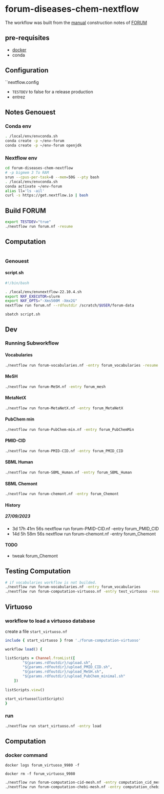 # forum-diseases-chem-nextflow

The workflow was built from the [manual](https://gist.github.com/ofilangi/9c026c7f1b9ff3b38de3ee6153f15326) construction notes of [FORUM](https://github.com/eMetaboHUB/Forum-DiseasesChem/)

## pre-requisites

- [docker](https://docs.docker.com/engine/install/ubuntu/#install-using-the-repository)
- conda 

## Configuration

``nextflow.config

- `TESTDEV` to false for a release production
- entrez

## Notes Genouest

### Conda env

```bash
. /local/env/envconda.sh
conda create -p ~/env-forum
conda create -p ~/env-forum openjdk
```

### Nextflow env

```bash
cd forum-diseases-chem-nextflow
# -p bigmem 3 To RAM
srun --cpus-per-task=8 --mem=50G --pty bash
. /local/env/envconda.sh
conda activate ~/env-forum
alias ll='ls -ail'
curl -s https://get.nextflow.io | bash
```

## Build FORUM

```bash
export TESTDEV="true"
./nextflow run forum.nf -resume
```

## Computation

```bash

```

### Genouest

#### script.sh

```bash
#!/bin/bash

. /local/env/envnextflow-22.10.4.sh
export NXF_EXECUTOR=slurm
export NXF_OPTS="-Xms500M -Xmx2G" 
nextflow run forum.nf --rdfoutdir /scratch/$USER/forum-data
```

```sbatch script.sh```

## Dev

### Running Subworkflow

#### Vocabularies

```bash
./nextflow run forum-vocabularies.nf -entry forum_vocabularies -resume
```

#### MeSH

```bash
./nextflow run forum-MeSH.nf -entry forum_mesh
```

#### MetaNetX

```bash
./nextflow run forum-MetaNetX.nf -entry forum_MetaNetX
```

#### PubChem min

```bash
./nextflow run forum-PubChem-min.nf -entry forum_PubChemMin
```

#### PMID-CID

```bash
./nextflow run forum-PMID-CID.nf -entry forum_PMID_CID
```

#### SBML Human

```bash
./nextflow run forum-SBML_Human.nf -entry forum_SBML_Human
```

#### SBML Chemont

```bash
./nextflow run forum-chemont.nf -entry forum_Chemont
```

#### History

##### 27/09/2023 

- 3d 17h 41m 56s	nextflow run forum-PMID-CID.nf -entry forum_PMID_CID              
- 14d 5h 58m 56s nextflow run forum-chemont.nf -entry forum_Chemont 

#### TODO
- tweak forum_Chemont

## Testing Computation

```bash
# if vocabularies workflow is not builded.
./nextflow run forum-vocabularies.nf -entry forum_vocabularies
./nextflow run forum-computation-virtuoso.nf -entry test_virtuoso -resume
```

## Virtuoso

### workflow to load a virtuoso database

create a file `start_virtuoso.nf`

```rb
include { start_virtuoso } from './forum-computation-virtuoso'

workflow load() {

listScripts = Channel.fromList([
        "${params.rdfoutdir}/upload.sh",
        "${params.rdfoutdir}/upload_PMID_CID.sh",
        "${params.rdfoutdir}/upload_MeSH.sh",
        "${params.rdfoutdir}/upload_PubChem_minimal.sh"
    ])
    
listScripts.view()

start_virtuoso(listScripts) 
}
```
### run 

```bash
./nextflow run start_virtuoso.nf -entry load
```

## Computation

### docker command

```
docker logs forum_virtuoso_9980 -f
```

```
docker rm -f forum_virtuoso_9980
```


```bash
./nextflow run forum-computation-cid-mesh.nf -entry computation_cid_mesh
./nextflow run forum-computation-chebi-mesh.nf -entry computation_chebi_mesh
```